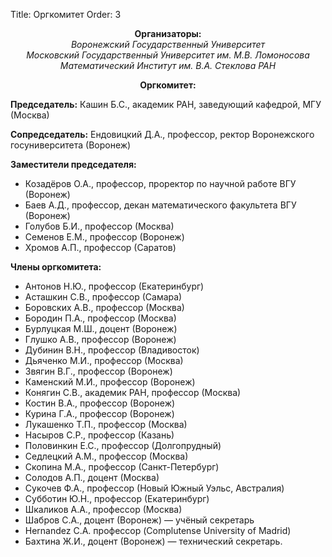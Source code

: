 Title: Оргкомитет
Order: 3

**<center>Организаторы:</center>**
*<center>Воронежский Государственный Университет</center>*
*<center>Московский Государственный Университет им. М.В. Ломоносова</center>*
*<center>Математический Институт им. В.А. Стеклова РАН</center>*

**<center>Оргкомитет:</center>**

**Председатель:** Кашин Б.С., академик РАН, заведующий кафедрой, МГУ (Москва)

**Сопредседатель:** Ендовицкий Д.А., профессор, ректор Воронежского госуниверситета (Воронеж)

**Заместители председателя:**

* Козадёров О.А., профессор, проректор по научной работе ВГУ (Воронеж)
* Баев А.Д., профессор, декан математического факультета ВГУ (Воронеж)
* Голубов Б.И., профессор (Москва)
* Семенов Е.М., профессор (Воронеж)
* Хромов А.П., профессор (Саратов)

**Члены оргкомитета:**

* Антонов Н.Ю., профессор (Екатеринбург)
* Асташкин С.В., профессор (Самара)
* Боровских А.В., профессор (Москва)
* Бородин П.А., профессор (Москва)
* Бурлуцкая М.Ш., доцент (Воронеж)
* Глушко А.В., профессор (Воронеж)
* Дубинин В.Н., профессор (Владивосток)
* Дьяченко М.И., профессор (Москва)
* Звягин В.Г., профессор (Воронеж)
* Каменский М.И., профессор (Воронеж)
* Конягин С.В., академик РАН, профессор (Москва)
* Костин В.А., профессор (Воронеж)
* Курина Г.А., профессор (Воронеж)
* Лукашенко Т.П., профессор (Москва)
* Насыров С.Р., профессор (Казань)
* Половинкин Е.С., профессор (Долгопрудный)
* Седлецкий А.М., профессор (Москва)
* Скопина М.А., профессор (Санкт-Петербург)
* Солодов А.П., доцент (Москва)
* Сукочев Ф.А., профессор (Новый Южный Уэльс, Австралия)
* Субботин Ю.Н., профессор (Екатеринбург)
* Шкаликов А.А., профессор (Москва)
* Шабров С.А., доцент (Воронеж) — учёный секретарь
* Hernandez С.А. профессор (Complutense University of Madrid)
* Бахтина Ж.И., доцент (Воронеж) — технический секретарь.
